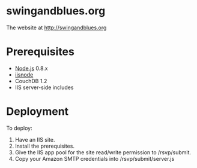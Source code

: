 swingandblues.org
=================

The website at http://swingandblues.org

Prerequisites
=================
* <a href="http://nodejs.org/">Node.js</a> 0.8.x
* <a href="https://github.com/tjanczuk/iisnode">iisnode</a>
* CouchDB 1.2
* IIS server-side includes

Deployment
=================
To deploy:
1. Have an IIS site.
2. Install the prerequisites.
3. Give the IIS app pool for the site read/write permission to /rsvp/submit.
4. Copy your Amazon SMTP credentials into /rsvp/submit/server.js

